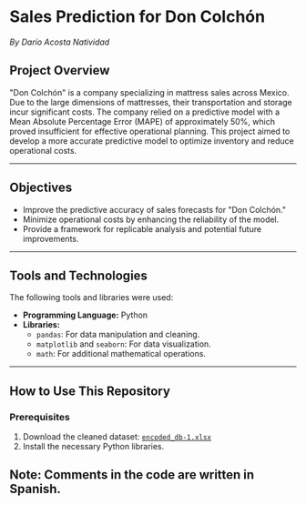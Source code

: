 # Sales Prediction for Don Colchón  
_By Darío Acosta Natividad_

## **Project Overview**  
"Don Colchón" is a company specializing in mattress sales across Mexico. Due to the large dimensions of mattresses, their transportation and storage incur significant costs. The company relied on a predictive model with a Mean Absolute Percentage Error (MAPE) of approximately 50%, which proved insufficient for effective operational planning. This project aimed to develop a more accurate predictive model to optimize inventory and reduce operational costs.

---

## **Objectives**  
- Improve the predictive accuracy of sales forecasts for "Don Colchón."  
- Minimize operational costs by enhancing the reliability of the model.  
- Provide a framework for replicable analysis and potential future improvements.

---

## **Tools and Technologies**  
The following tools and libraries were used:  
- **Programming Language:** Python  
- **Libraries:**  
  - `pandas`: For data manipulation and cleaning.  
  - `matplotlib` and `seaborn`: For data visualization.  
  - `math`: For additional mathematical operations.

---

## **How to Use This Repository**  

### **Prerequisites**  
1. Download the cleaned dataset: [`encoded_db-1.xlsx`](#) 
2. Install the necessary Python libraries.

## Note: Comments in the code are written in Spanish.
